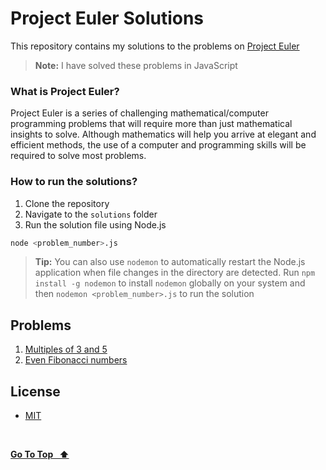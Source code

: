 # Project Euler Solutions

This repository contains my solutions to the problems on [Project Euler](https://projecteuler.net/)

> **Note:** I have solved these problems in JavaScript

### What is Project Euler?

Project Euler is a series of challenging mathematical/computer programming problems that will require more than just mathematical insights to solve. Although mathematics will help you arrive at elegant and efficient methods, the use of a computer and programming skills will be required to solve most problems.

### How to run the solutions?

1. Clone the repository
2. Navigate to the `solutions` folder
3. Run the solution file using Node.js

```bash
node <problem_number>.js
```

> **Tip:** You can also use `nodemon` to automatically restart the Node.js application when file changes in the directory are detected. Run `npm install -g nodemon` to install `nodemon` globally on your system and then `nodemon <problem_number>.js` to run the solution

## Problems

1. [Multiples of 3 and 5](./solutions/1.js)
2. [Even Fibonacci numbers](./solutions/2.js)

## License

- [MIT](LICENSE.md)

&nbsp;

[**Go To Top &nbsp; ⬆️**](#project-euler-solutions)
